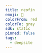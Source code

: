 ```yaml
---
title: neofin
emoji: 🐳
colorFrom: red
colorTo: gray
sdk: static
pinned: false
tags:
  - deepsite
---
```


